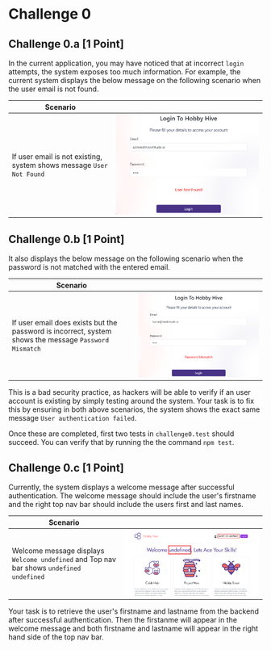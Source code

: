# Challenge 0

## Challenge 0.a [1 Point]

In the current application, you may have noticed that at incorrect `login` attempts,  the system exposes too much information. For example, the current system displays the below message on the following scenario when the user email is not found.

| Scenario      |  |
| ----------- | ----------- |
| If user email is not existing, system shows message `User Not Found`      | ![Scenario 1](./images/0a.png)       |


## Challenge 0.b [1 Point]

It also displays the below message on the following scenario when the password is not matched with the entered email.

| Scenario      |  |
| ----------- | ----------- |
| If user email does exists but the password is incorrect, system shows the message `Password Mismatch`   | ![Scenario 1](./images/0b.png)         |

This is a bad security practice, as hackers will be able to verify if an user account is existing by simply testing around the system. Your task is to fix this by ensuring in both above scenarios, the system shows the exact same message `User authentication failed`.

Once these are completed, first two tests in `challenge0.test` should succeed. You can verify that by running the the command `npm test`.


## Challenge 0.c [1 Point]

Currently, the system displays a welcome message after successful authentication. The welcome message should include the user's firstname and the right top nav bar should include the users first and last names. 

| Scenario      |  |
| ----------- | ----------- |
| Welcome message displays `Welcome undefined` and Top nav bar shows `undefined undefined`  | ![Scenario 1](./images/0c.png)         |

Your task is to retrieve the user's firstname and lastname from the backend after successful authentication. Then the firstanme will appear in the welcome message and both firstname and lastname will appear in the right hand side of the top nav bar.